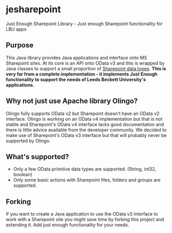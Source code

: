 # jesharepoint
Just Enough Sharepoint Library - Just enough Sharepoint functionality for LBU apps

## Purpose
This Java library provides Java applications and interface onto MS Sharepoint sites. At its core is an API onto OData v3 and this is wrapped by Java classes to support a small proportion of [Sharepoint data types](https://learn.microsoft.com/en-us/previous-versions/office/developer/sharepoint-rest-reference/jj860569(v=office.15)). **This is very far from a complete implementation - it implements Just Enough functionality to support the needs of Leeds Beckett University's applications.** 

## Why not just use Apache library Olingo?
Olingo fully supports OData v2 but Sharepoint doesn't have an OData v2 interface. Olingo is working on an OData v4 implementation but that is not stable and Sharepoint's OData v4 interface lacks good documentation and there is little advice available from the developer community. We decided to make use of Sharepoint's OData v3 interface but that will probably never be supported by Olingo.

## What's supported?
* Only a few OData primitive data types are supported. (String, int32, boolean)
* Only some basic actions with Sharepoint files, folders and groups are supported.

## Forking
If you want to create a Java application to use the OData v3 interface to work with a Sharepoint site you might save time by forking this project and extending it. Add just enough functionality for your needs.

